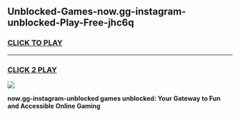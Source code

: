 
## Unblocked-Games-now.gg-instagram-unblocked-Play-Free-jhc6q
<h3>
<a href="https://premium76.site?title=now.gg-instagram-unblocked&ref=10A">CLICK TO PLAY</a></h3>
<hr>

<h3>
<a href="https://premium76.site?title=now.gg-instagram-unblocked&ref=10A">CLICK 2 PLAY</a>
  
</h3>

<a href="https://premium76.site?title=now.gg-instagram-unblocked&ref=10A"><img src="https://clearcache.store/games.png"></a>


**now.gg-instagram-unblocked games unblocked: Your Gateway to Fun and Accessible Online Gaming**
